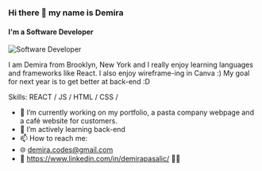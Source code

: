 ### Hi there 👋 my name is Demira
#### I'm a Software Developer
![Software Developer](https://media.licdn.com/dms/image/D4E16AQFew-WL3dyrNw/profile-displaybackgroundimage-shrink_350_1400/0/1698250370028?e=1706140800&v=beta&t=l_iee3cQtxxJFJ7ILa8bsboRPBRuWbeAuiEpQpM1DNk)

I am Demira from Brooklyn, New York and I really enjoy learning languages and frameworks like React. I also enjoy wireframe-ing in Canva :) My goal for next year is to get better at back-end :D

Skills: REACT / JS / HTML / CSS / 

- 🔭 I’m currently working on my portfolio, a pasta company webpage and a café website for customers. 
- 🌱 I’m actively learning back-end 
- 📫 How to reach me:
- 🌐 demira.codes@gmail.com
- 🔎 https://www.linkedin.com/in/demirapasalic/ 👩‍💻
  



  



